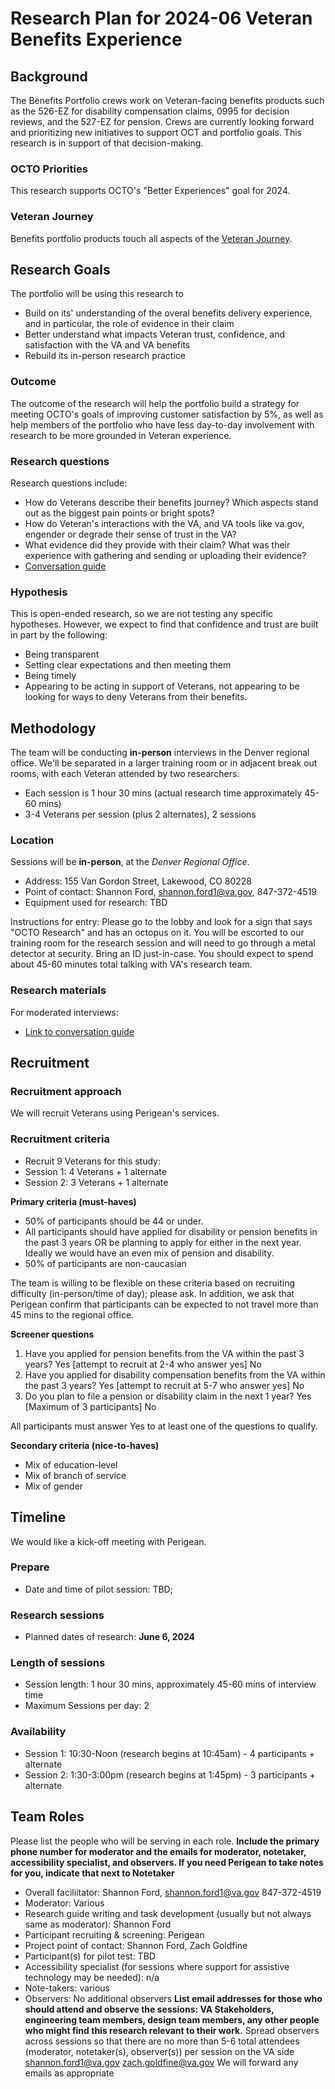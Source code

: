 # Research Plan for 2024-06 Veteran Benefits Experience

## Background
The Benefits Portfolio crews work on Veteran-facing benefits products such as the 526-EZ for disability compensation claims, 0995 for decision reviews, and the 527-EZ for pension. Crews are currently looking forward and prioritizing new initiatives to support OCT and portfolio goals. This research is in support of that decision-making.

### OCTO Priorities 
This research supports OCTO's "Better Experiences" goal for 2024.

### Veteran Journey
Benefits portfolio products touch all aspects of the [Veteran Journey](https://github.com/department-of-veterans-affairs/va.gov-team/blob/master/platform/design/va-product-journey-maps/Veteran%20Journey%20Map.pdf). 

## Research Goals	
The portfolio will be using this research to
- Build on its' understanding of the overal benefits delivery experience, and in particular, the role of evidence in their claim
- Better understand what impacts Veteran trust, confidence, and satisfaction with the VA and VA benefits
- Rebuild its in-person research practice

### Outcome
The outcome of the research will help the portfolio build a strategy for meeting OCTO's goals of improving customer satisfaction by 5%, as well as help members of the portfolio who have less day-to-day involvement with research to be more grounded in Veteran experience. 

### Research questions
Research questions include:
- How do Veterans describe their benefits journey? Which aspects stand out as the biggest pain points or bright spots?
- How do Veteran's interactions with the VA, and VA tools like va.gov, engender or degrade their sense of trust in the VA?
- What evidence did they provide with their claim? What was their experience with gathering and sending or uploading their evidence?
- [Conversation guide](https://github.com/department-of-veterans-affairs/va.gov-team/blob/master/teams/benefits-portfolio/Research/2024-02-San-Diego-Quarterly-ConversationGuide) 

### Hypothesis
This is open-ended research, so we are not testing any specific hypotheses. However, we expect to find that confidence and trust are built in part by the following:
- Being transparent
- Setting clear expectations and then meeting them
- Being timely
- Appearing to be acting in support of Veterans, not appearing to be looking for ways to deny Veterans from their benefits.

## Methodology	
The team will be conducting **in-person** interviews in the Denver regional office. We'll be separated in a larger training room or in adjacent break out rooms, with each Veteran attended by two researchers. 
- Each session is 1 hour 30 mins (actual research time approximately 45-60 mins)
- 3-4 Veterans per session (plus 2 alternates), 2 sessions

### Location
Sessions will be **in-person**, at the *Denver Regional Office*.
- Address: 155 Van Gordon Street, Lakewood, CO 80228
- Point of contact: Shannon Ford, shannon.ford1@va.gov, 847-372-4519
- Equipment used for research: TBD

Instructions for entry: Please go to the lobby and look for a sign that says "OCTO Research" and has an octopus on it. You will be escorted to our training room for the research session and will need to go through a metal detector at security. Bring an ID just-in-case. You should expect to spend about 45-60 minutes total talking with VA's research team. 

### Research materials

For moderated interviews:
- [Link to conversation guide](https://github.com/department-of-veterans-affairs/va.gov-team/blob/master/teams/benefits-portfolio/Research/2024-06%20Denver%20Quarterly-DiscussionGuide.md) 
	
## Recruitment	

### Recruitment approach
We will recruit Veterans using Perigean's services.

### Recruitment criteria
- Recruit 9 Veterans for this study:
- Session 1: 4 Veterans + 1 alternate
- Session 2: 3 Veterans + 1 alternate

**Primary criteria (must-haves)**
- 50% of participants should be 44 or under.
- All participants should have applied for disability or pension benefits in the past 3 years OR be planning to apply for either in the next year. Ideally we would have an even mix of pension and disability.
- 50% of participants are non-caucasian

The team is willing to be flexible on these criteria based on recruiting difficulty (in-person/time of day); please ask.
In addition, we ask that Perigean confirm that participants can be expected to not travel more than 45 mins to the regional office.

**Screener questions** 
1. Have you applied for pension benefits from the VA within the past 3 years?
    Yes [attempt to recruit at 2-4 who answer yes]
    No 
2. Have you applied for disability compensation benefits from the VA within the past 3 years?
    Yes [attempt to recruit at 5-7 who answer yes]
    No 
3. Do you plan to file a pension or disability claim in the next 1 year?
   Yes [Maximum of 3 participants]
   No

All participants must answer Yes to at least one of the questions to qualify.

**Secondary criteria (nice-to-haves)**
- Mix of education-level
- Mix of branch of service
- Mix of gender

## Timeline
We would like a kick-off meeting with Perigean.

### Prepare
* Date and time of pilot session: TBD;

### Research sessions
* Planned dates of research: **June 6, 2024**


### Length of sessions
* Session length: 1 hour 30 mins, approximately 45-60 mins of interview time
* Maximum Sessions per day: 2

### Availability
* Session 1: 10:30-Noon (research begins at 10:45am) - 4 participants + alternate
* Session 2: 1:30-3:00pm (research begins at 1:45pm) - 3 participants + alternate
  
## Team Roles	
Please list the people who will be serving in each role. **Include the primary phone number for moderator and the emails for moderator, notetaker, accessibility specialist, and observers. If you need Perigean to take notes for you, indicate that next to Notetaker** 	
- Overall faciliitator: Shannon Ford, shannon.ford1@va.gov 847-372-4519
- Moderator:	Various
- Research guide writing and task development (usually but not always same as moderator):	Shannon Ford
- Participant recruiting & screening:	Perigean
- Project point of contact:	Shannon Ford, Zach Goldfine
- Participant(s) for pilot test: TBD
- Accessibility specialist (for sessions where support for assistive technology may be needed):	n/a
- Note-takers:	various
- Observers:	No additional observers
**List email addresses for those who should attend and observe the sessions: VA Stakeholders, engineering team members, design team members, any other people who might find this research relevant to their work.** Spread observers across sessions so that there are no more than 5-6 total attendees (moderator, notetaker(s), observer(s)) per session on the VA side
  shannon.ford1@va.gov
  zach.goldfine@va.gov
  We will forward any emails as appropriate
  
